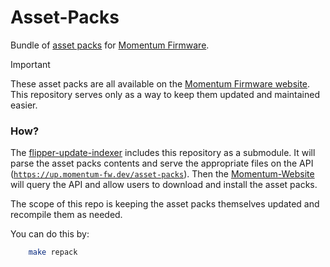 # Asset-Packs
Bundle of [asset packs](https://github.com/Next-Flip/Momentum-Firmware/blob/dev/documentation/file_formats/AssetPacks.md) for [Momentum Firmware](https://github.com/Next-Flip/Momentum-Firmware).

> [!IMPORTANT]
> These asset packs are all available on the [Momentum Firmware website](https://momentum-fw.dev/asset-packs).
> This repository serves only as a way to keep them updated and maintained easier.

### How?
The [flipper-update-indexer](https://github.com/Next-Flip/flipper-update-indexer) includes this repository as a submodule. It will parse the asset packs contents and serve the appropriate files on the API ([`https://up.momentum-fw.dev/asset-packs`](https://up.momentum-fw.dev/asset-packs)). Then the [Momentum-Website](https://github.com/Next-Flip/Momentum-Website) will query the API and allow users to download and install the asset packs.

The scope of this repo is keeping the asset packs themselves updated and recompile them as needed.

You can do this by:
```bash
    make repack
```